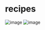 # recipes
![image](https://github.com/fayez666/Recipes/assets/77704981/8f5171b0-63bd-4ccb-aee7-54e7ef7035bd)
![image](https://github.com/fayez666/Recipes/assets/77704981/e1704410-e398-476f-9d24-891b040475a7)

